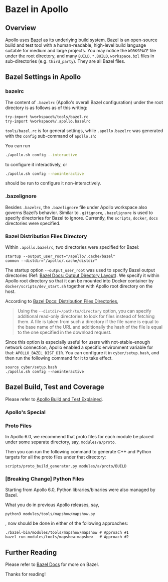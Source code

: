# Bazel in Apollo

## Overview

Apollo uses [Bazel](https://bazel.build) as its underlying build system. Bazel
is an open-source build and test tool with a human-readable, high-level build
language suitable for medium and large projects. You may notice the `WORKSPACE`
file under the root directory, and many `BUILD`, `*.BUILD`, `workspace.bzl`
files in sub-directories (e.g. `third_party`). They are all Bazel files.

## Bazel Settings in Apollo

### bazelrc

The content of `.bazelrc` (Apollo's overall Bazel configuration) under the root
directory is as follows as of this writing:

```
try-import %workspace%/tools/bazel.rc
try-import %workspace%/.apollo.bazelrc
```

`tools/bazel.rc` is for general settings, while `.apollo.bazelrc` was generated
with the `config` sub-command of `apollo.sh`:

You can run

```bash
./apollo.sh config --interactive
```

to configure it interactively, or

```bash
./apollo.sh config --noninteractive
```

should be run to configure it non-interactively.

### .bazelignore

Besides `.bazelrc`, the `.bazelignore` file under Apollo workspace also governs
Bazel’s behavior. Similar to `.gitignore`, `.bazelignore` is used to specify
directories for Bazel to ignore. Currently, the `scripts`, `docker`, `docs`
directories were specified.

### Bazel Distribution Files Directory

Within `.apollo.bazelrc`, two directories were specified for Bazel:

```
startup --output_user_root="/apollo/.cache/bazel"
common --distdir="/apollo/.cache/distdir"
```

The startup option `--output_user_root` was used to specify Bazel output
directories (Ref:
[Bazel Docs: Output Directory Layout](https://docs.bazel.build/versions/master/output_directories.html#output-directory-layout)).
We specify it within Apollo root directory so that it can be mounted into Docker
container by `docker/scripts/dev_start.sh` together with Apollo root directory
on the host.

According to
[Bazel Docs: Distribution Files Directories](https://docs.bazel.build/versions/master/guide.html#distribution-files-directories),

> Using the `--distdir=/path/to/directory` option, you can specify additional
> read-only directories to look for files instead of fetching them. A file is
> taken from such a directory if the file name is equal to the base name of the
> URL and additionally the hash of the file is equal to the one specified in the
> download request.

Since this option is especially useful for users with not-stable-enough network
connection, Apollo enabled a specific environment variable for that:
`APOLLO_BAZEL_DIST_DIR`. You can configure it in `cyber/setup.bash`, and then
run the following command for it to take effect.

```
source cyber/setup.bash
./apollo.sh config --noninteractive
```

## Bazel Build, Test and Coverage

Please refer to
[Apollo Build and Test Explained](apollo_build_and_test_explained.md).

### Apollo's Special

### Proto Files

In Apollo 6.0, we recommend that proto files for each module be placed under
some separate directory, say, `modules/a/proto`.

Then you can run the following command to generate C++ and Python targets for
all the proto files under that directory:

```
scripts/proto_build_generator.py modules/a/proto/BUILD
```

### [Breaking Change] Python Files

Starting from Apollo 6.0, Python libraries/binaries were also managed by Bazel.

What you do in previous Apollo releases, say,

```
python3 modules/tools/mapshow/mapshow.py
```

, now should be done in either of the following approaches:

```
./bazel-bin/modules/tools/mapshow/mapshow # Approach #1
bazel run modules/tools/mapshow:mapshow   # Approach #2
```

## Further Reading

Please refer to [Bazel Docs](https://docs.bazel.build) for more on Bazel.

Thanks for reading!

